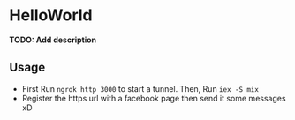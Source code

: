 # HelloWorld

**TODO: Add description**

## Usage
- First Run `ngrok http 3000` to start a tunnel. Then, Run `iex -S mix`
- Register the https url with a facebook page then send it some messages xD
